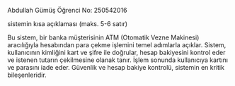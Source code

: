 Abdullah Gümüş 
Öğrenci No: 250542016

sistemin kısa açıklaması (maks. 5-6 satır)

Bu sistem, bir banka müşterisinin ATM (Otomatik Vezne Makinesi) aracılığıyla hesabından para çekme işlemini temel adımlarla açıklar. Sistem, kullanıcının kimliğini kart ve şifre ile doğrular, hesap bakiyesini kontrol eder ve istenen tutarın çekilmesine olanak tanır. İşlem sonunda kullanıcıya kartını ve parasını iade eder. Güvenlik ve hesap bakiye kontrolü, sistemin en kritik bileşenleridir.
